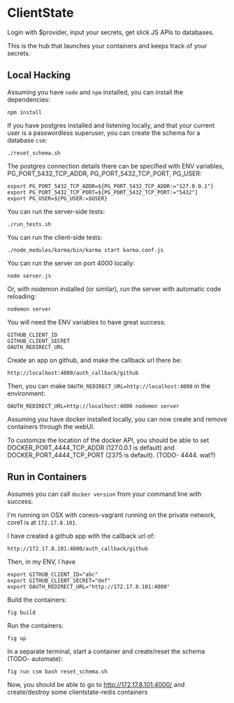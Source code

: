 ClientState
===========

Login with $provider, input your secrets, get slick JS APIs to databases.

This is the hub that launches your containers and keeps track of your secrets.


Local Hacking
-------------

Assuming you have `node` and `npm` installed,
you can install the dependencies:

    npm install

If you have postgres installed and listening locally,
and that your current user is a passwordless superuser,
you can create the schema for a database `csm`:

    ./reset_schema.sh

The postgres connection details there can be specified with ENV variables,
PG_PORT_5432_TCP_ADDR, PG_PORT_5432_TCP_PORT, PG_USER:

    export PG_PORT_5432_TCP_ADDR=${PG_PORT_5432_TCP_ADDR:="127.0.0.1"}
    export PG_PORT_5432_TCP_PORT=${PG_PORT_5432_TCP_PORT:="5432"}
    export PG_USER=${PG_USER:=$USER}

You can run the server-side tests:

    ./run_tests.sh

You can run the client-side tests:

    ./node_modules/karma/bin/karma start karma.conf.js

You can run the server on port 4000 locally:

    node server.js

Or, with nodemon installed (or similar),
run the server with automatic code reloading:

    nodemon server

You will need the ENV variables to have great success:

    GITHUB_CLIENT_ID
    GITHUB_CLIENT_SECRET
    OAUTH_REDIRECT_URL

Create an app on github, and make the callback url there be:

    http://localhost:4000/auth_callback/github

Then, you can make `OAUTH_REDIRECT_URL=http://localhost:4000`
in the environment:

    OAUTH_REDIRECT_URL=http://localhost:4000 nodemon server

Assuming you have docker installed locally,
you can now create and remove containers through the webUI.

To customize the location of the docker API,
you should be able to set DOCKER_PORT_4444_TCP_ADDR (127.0.0.1 is default)
and DOCKER_PORT_4444_TCP_PORT (2375 is default).
(TODO- 4444. wat?)


Run in Containers
-----------------

Assumes you can call `docker version` from your command line with success.

I'm running on OSX with coreos-vagrant running on the private network,
core1 is at `172.17.8.101`.

I have created a github app with the callback url of:

    http://172.17.8.101:4000/auth_callback/github

Then, in my ENV, I have

    export GITHUB_CLIENT_ID="abc"
    export GITHUB_CLIENT_SECRET="def"
    export OAUTH_REDIRECT_URL="http://172.17.8.101:4000"

Build the containers:

    fig build

Run the containers:

    fig up

In a separate terminal, start a container and create/reset the schema
(TODO- automate):

    fig run csm bash reset_schema.sh

Now, you should be able to go to http://172.17.8.101:4000/
and create/destroy some clientstate-redis containers

